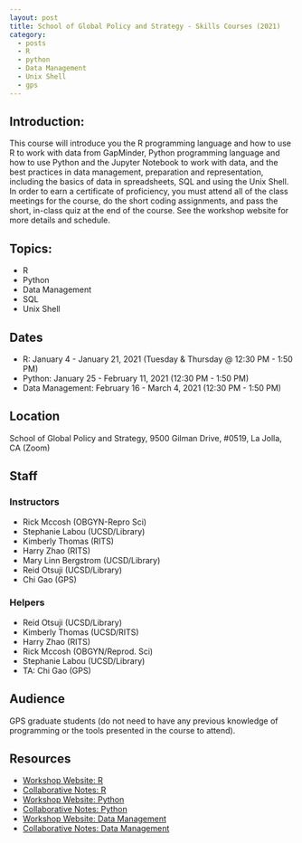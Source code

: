 ```yaml
---
layout: post
title: School of Global Policy and Strategy - Skills Courses (2021)
category:
  - posts
  - R
  - python
  - Data Management
  - Unix Shell
  - gps
---
```


## Introduction:
This course will introduce you the R programming language and how to use R to work with data from GapMinder, Python programming language and how to use Python and the Jupyter Notebook to work with data, and the best practices in data management, preparation and representation, including the basics of data in spreadsheets, SQL and using the Unix Shell. In order to earn a certificate of proficiency, you must attend all of the class meetings for the course, do the short coding assignments, and pass the short, in-class quiz at the end of the course. See the workshop website for more details and schedule.


## Topics:
* R
* Python
* Data Management
* SQL
* Unix Shell


## Dates
* R: January 4 - January 21, 2021 (Tuesday & Thursday @ 12:30 PM - 1:50 PM)
* Python: January 25 - February 11, 2021 (12:30 PM - 1:50 PM)
* Data Management: February 16 - March 4, 2021 (12:30 PM - 1:50 PM)

## Location
School of Global Policy and Strategy, 9500 Gilman Drive, #0519, La Jolla, CA (Zoom)


## Staff

### Instructors
* Rick Mccosh (OBGYN-Repro Sci)
* Stephanie Labou (UCSD/Library)
* Kimberly Thomas (RITS)
* Harry Zhao (RITS)
* Mary Linn Bergstrom (UCSD/Library)
* Reid Otsuji (UCSD/Library)
* Chi Gao (GPS)

### Helpers
* Reid Otsuji (UCSD/Library)
* Kimberly Thomas (UCSD/RITS)
* Harry Zhao (RITS)
* Rick Mccosh (OBGYN/Reprod. Sci)
* Stephanie Labou (UCSD/Library)
* TA: Chi Gao (GPS)


## Audience
GPS graduate students (do not need to have any previous knowledge of programming or the tools presented in the course to attend).


## Resources

* [Workshop Website: R](https://ucsdlib.github.io/win2021-gps-r/)
* [Collaborative Notes: R](https://hackmd.io/3JeMSRvbRJ-ySHqvl_wS1A)
* [Workshop Website: Python](https://ucsdlib.github.io/win2021-gps-python/)
* [Collaborative Notes: Python](https://hackmd.io/avGpM3iiTZ6cdO5p2RXsow)
* [Workshop Website: Data Management](https://ucsdlib.github.io/win2021-gps-intro-dm/)
* [Collaborative Notes: Data Management](https://hackmd.io/i49hTFHZTf-z4qNVKQOMuQ)
